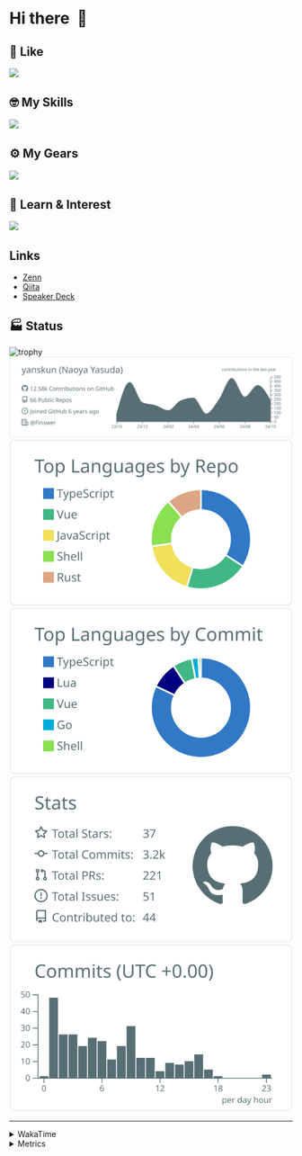 # Hi there&nbsp; :wave:

## 💌 Like
<img src="https://go-skill-icons.vercel.app/api/icons?i=github" />

## 🤓 My Skills
<img src="https://go-skill-icons.vercel.app/api/icons?i=js,ts,vue,nuxtjs,react,nextjs,go,lua,git" />

## ⚙️ My Gears
<img src="https://go-skill-icons.vercel.app/api/icons?i=neovim,vscode,githubcopilot,alacritty,tmux" />

## 📖 Learn & Interest
<img src="https://go-skill-icons.vercel.app/api/icons?i=rust,deno,css,zig,playwright,githubactions,storybook,netlify,eslint" />

## Links
- [Zenn](https://zenn.dev/yanskun)
- [Qiita](https://qiita.com/yanskun)
- [Speaker Deck](https://speakerdeck.com/yanskun)

<!-- https://github.com/ryo-ma/github-profile-trophy -->

## 🏭 Status

<img src="https://github-profile-trophy.vercel.app/?username=yanskun&theme=onedark&row=1" alt="trophy">

<!-- https://github.com/vn7n24fzkq/github-profile-summary-cards -->
<picture>
  <source media="(prefers-color-scheme: dark)" srcset="https://raw.githubusercontent.com/yanskun/yanskun/master/profile-summary-card-output/nord_dark/0-profile-details.svg">
 <img src="https://raw.githubusercontent.com/yanskun/yanskun/master/profile-summary-card-output/default/0-profile-details.svg">
</picture>
<br>
<picture>
  <source media="(prefers-color-scheme: dark)" srcset="https://raw.githubusercontent.com/yanskun/yanskun/master/profile-summary-card-output/nord_dark/1-repos-per-language.svg">
 <img src="https://raw.githubusercontent.com/yanskun/yanskun/master/profile-summary-card-output/default/1-repos-per-language.svg">
</picture>
<picture>
  <source media="(prefers-color-scheme: dark)" srcset="https://raw.githubusercontent.com/yanskun/yanskun/master/profile-summary-card-output/nord_dark/2-most-commit-language.svg">
 <img src="https://raw.githubusercontent.com/yanskun/yanskun/master/profile-summary-card-output/default/2-most-commit-language.svg">
</picture>
<br>
<picture>
  <source media="(prefers-color-scheme: dark)" srcset="https://raw.githubusercontent.com/yanskun/yanskun/master/profile-summary-card-output/nord_dark/3-stats.svg">
 <img src="https://raw.githubusercontent.com/yanskun/yanskun/master/profile-summary-card-output/default/3-stats.svg">
</picture>
<picture>
  <source media="(prefers-color-scheme: dark)" srcset="https://raw.githubusercontent.com/yanskun/yanskun/master/profile-summary-card-output/nord_dark/4-productive-time.svg">
 <img src="https://raw.githubusercontent.com/yanskun/yanskun/master/profile-summary-card-output/default/4-productive-time.svg">
</picture>

---

<details>
  <summary>WakaTime</summary>
<!--START_SECTION:waka-->
![Code Time](http://img.shields.io/badge/Code%20Time-1%2C411%20hrs%2024%20mins-blue)

**🐱 My GitHub Data** 

> 📦 141.7 kB Used in GitHub's Storage 
 > 
> 🏆 2,563 Contributions in the Year 2024
 > 
> 💼 Opted to Hire
 > 
> 📜 121 Public Repositories 
 > 
> 🔑 4 Private Repositories 
 > 
**I'm an Early 🐤** 

```text
🌞 Morning                5024 commits        ███░░░░░░░░░░░░░░░░░░░░░░   13.87 % 
🌆 Daytime                19070 commits       █████████████░░░░░░░░░░░░   52.66 % 
🌃 Evening                8712 commits        ██████░░░░░░░░░░░░░░░░░░░   24.06 % 
🌙 Night                  3410 commits        ██░░░░░░░░░░░░░░░░░░░░░░░   09.42 % 
```
📅 **I'm Most Productive on Tuesday** 

```text
Monday                   4965 commits        ███░░░░░░░░░░░░░░░░░░░░░░   13.71 % 
Tuesday                  7663 commits        █████░░░░░░░░░░░░░░░░░░░░   21.16 % 
Wednesday                6602 commits        █████░░░░░░░░░░░░░░░░░░░░   18.23 % 
Thursday                 6918 commits        █████░░░░░░░░░░░░░░░░░░░░   19.10 % 
Friday                   5310 commits        ████░░░░░░░░░░░░░░░░░░░░░   14.66 % 
Saturday                 2029 commits        █░░░░░░░░░░░░░░░░░░░░░░░░   05.60 % 
Sunday                   2729 commits        ██░░░░░░░░░░░░░░░░░░░░░░░   07.54 % 
```


📊 **This Week I Spent My Time On** 

```text
🕑︎ Time Zone: Asia/Tokyo

💬 Programming Languages: 
TypeScript               21 hrs 54 mins      ████████████████░░░░░░░░░   65.91 % 
JSON                     2 hrs 57 mins       ██░░░░░░░░░░░░░░░░░░░░░░░   08.92 % 
Markdown                 1 hr 25 mins        █░░░░░░░░░░░░░░░░░░░░░░░░   04.28 % 
JavaScript               1 hr 24 mins        █░░░░░░░░░░░░░░░░░░░░░░░░   04.24 % 
Other                    1 hr 13 mins        █░░░░░░░░░░░░░░░░░░░░░░░░   03.68 % 

🔥 Editors: 
Neovim                   32 hrs 39 mins      █████████████████████████   98.25 % 
VS Code                  34 mins             ░░░░░░░░░░░░░░░░░░░░░░░░░   01.75 % 

💻 Operating System: 
Mac                      33 hrs 14 mins      █████████████████████████   100.00 % 
```


 Last Updated on 21/10/2024 06:14:30 UTC
<!--END_SECTION:waka-->
</details>

<details>
  <summary>Metrics</summary>
  <img src="https://github.com/yanskun/yanskun/blob/main/github-metrics.svg" alt="Metrics">
</details>
